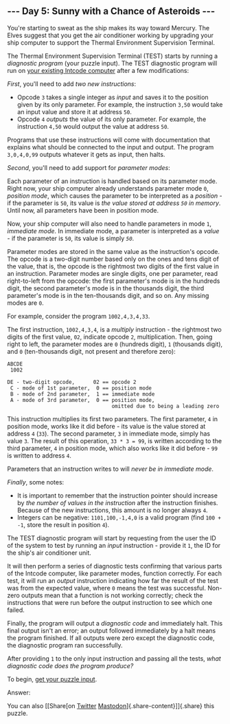 --- Day 5: Sunny with a Chance of Asteroids ---
-----------------------------------------------

You're starting to sweat as the ship makes its way toward Mercury. The
Elves suggest that you get the air conditioner working by upgrading your
ship computer to support the Thermal Environment Supervision Terminal.

The Thermal Environment Supervision Terminal (TEST) starts by running a
*diagnostic program* (your puzzle input). The TEST diagnostic program
will run on [your existing Intcode computer](2) after a few
modifications:

*First*, you'll need to add *two new instructions*:

-   Opcode `3` takes a single integer as *input* and saves it to the
    position given by its only parameter. For example, the instruction
    `3,50` would take an input value and store it at address `50`.
-   Opcode `4` *outputs* the value of its only parameter. For example,
    the instruction `4,50` would output the value at address `50`.

Programs that use these instructions will come with documentation that
explains what should be connected to the input and output. The program
`3,0,4,0,99` outputs whatever it gets as input, then halts.

*Second*, you'll need to add support for *parameter modes*:

Each parameter of an instruction is handled based on its parameter mode.
Right now, your ship computer already understands parameter mode `0`,
*position mode*, which causes the parameter to be interpreted as a
*position* - if the parameter is `50`, its value is *the value stored at
address `50` in memory*. Until now, all parameters have been in position
mode.

Now, your ship computer will also need to handle parameters in mode `1`,
*immediate mode*. In immediate mode, a parameter is interpreted as a
*value* - if the parameter is `50`, its value is simply *`50`*.

Parameter modes are stored in the same value as the instruction's
opcode. The opcode is a two-digit number based only on the ones and tens
digit of the value, that is, the opcode is the rightmost two digits of
the first value in an instruction. Parameter modes are single digits,
one per parameter, read right-to-left from the opcode: the first
parameter's mode is in the hundreds digit, the second parameter's mode
is in the thousands digit, the third parameter's mode is in the
ten-thousands digit, and so on. Any missing modes are `0`.

For example, consider the program `1002,4,3,4,33`.

The first instruction, `1002,4,3,4`, is a *multiply* instruction - the
rightmost two digits of the first value, `02`, indicate opcode `2`,
multiplication. Then, going right to left, the parameter modes are `0`
(hundreds digit), `1` (thousands digit), and `0` (ten-thousands digit,
not present and therefore zero):

    ABCDE
     1002

    DE - two-digit opcode,      02 == opcode 2
     C - mode of 1st parameter,  0 == position mode
     B - mode of 2nd parameter,  1 == immediate mode
     A - mode of 3rd parameter,  0 == position mode,
                                      omitted due to being a leading zero

This instruction multiplies its first two parameters. The first
parameter, `4` in position mode, works like it did before - its value is
the value stored at address `4` (`33`). The second parameter, `3` in
immediate mode, simply has value `3`. The result of this operation,
`33 * 3 = 99`, is written according to the third parameter, `4` in
position mode, which also works like it did before - `99` is written to
address `4`.

Parameters that an instruction writes to will *never be in immediate
mode*.

*Finally*, some notes:

-   It is important to remember that the instruction pointer should
    increase by *the number of values in the instruction* after the
    instruction finishes. Because of the new instructions, this amount
    is no longer always `4`.
-   Integers can be negative: `1101,100,-1,4,0` is a valid program (find
    `100 + -1`, store the result in position `4`).

The TEST diagnostic program will start by requesting from the user the
ID of the system to test by running an *input* instruction - provide it
`1`, the ID for the ship's air conditioner unit.

It will then perform a series of diagnostic tests confirming that
various parts of the Intcode computer, like parameter modes, function
correctly. For each test, it will run an *output* instruction indicating
how far the result of the test was from the expected value, where `0`
means the test was successful. Non-zero outputs mean that a function is
not working correctly; check the instructions that were run before the
output instruction to see which one failed.

Finally, the program will output a *diagnostic code* and immediately
halt. This final output isn't an error; an output followed immediately
by a halt means the program finished. If all outputs were zero except
the diagnostic code, the diagnostic program ran successfully.

After providing `1` to the only input instruction and passing all the
tests, *what diagnostic code does the program produce?*

To begin, [get your puzzle input](5/input).

Answer:

You can also [\[Share[on
[Twitter](https://twitter.com/intent/tweet?text=%22Sunny+with+a+Chance+of+Asteroids%22+%2D+Day+5+%2D+Advent+of+Code+2019&url=https%3A%2F%2Fadventofcode%2Ecom%2F2019%2Fday%2F5&related=ericwastl&hashtags=AdventOfCode)
[Mastodon](javascript:void(0);)]{.share-content}\]]{.share} this puzzle.
